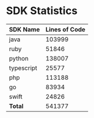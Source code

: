 # SDK Statistics

| SDK Name | Lines of Code |
| -------- | ------------- |
| java | 103999 |
| ruby | 51846 |
| python | 138007 |
| typescript | 25577 |
| php | 113188 |
| go | 83934 |
| swift | 24826 |
| **Total** | 541377 |
